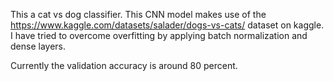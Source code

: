 This a cat vs dog classifier.
This CNN model makes use of the https://www.kaggle.com/datasets/salader/dogs-vs-cats/ dataset on kaggle.
I have tried to overcome overfitting by applying batch normalization and dense layers.

Currently the validation accuracy is around 80 percent.
